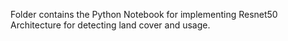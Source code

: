 Folder contains the Python Notebook for implementing Resnet50 Architecture for detecting land cover and usage.
